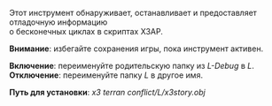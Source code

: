 Этот инструмент обнаруживает, останавливает и предоставляет отладочную информацию  
о бесконечных циклах в скриптах X3AP.

**Внимание**: избегайте сохранения игры, пока инструмент активен.

**Включение**: переименуйте родительскую папку из *L-Debug* в *L*.  
**Отключение**: переименуйте папку *L* в другое имя.

**Путь для установки**: *x3 terran conflict/L/x3story.obj*

